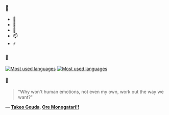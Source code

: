 ### 👋

- 🔭
- 🌱
- 💬
- 📫
- ⚡

#### 🧏

[![Most used languages](https://github-readme-stats-aynah.vercel.app/api/top-langs/?username=aynh&theme=solarized-dark&langs_count=6&layout=compact&hide_title=true)](https://github.com/anuraghazra/github-readme-stats#gh-dark-mode-only)
[![Most used languages](https://github-readme-stats-aynah.vercel.app/api/top-langs/?username=aynh&theme=solarized-light&langs_count=6&layout=compact&hide_title=true)](https://github.com/anuraghazra/github-readme-stats#gh-light-mode-only)

#### 💬

> "Why won't human emotions, not even my own, work out the way we want?"

&mdash; [**Takeo Gouda**](https://myanimelist.net/character.php?q=Takeo%20Gouda&cat=character), [**Ore Monogatari!!**](https://myanimelist.net/search/all?q=Ore%20Monogatari!!&cat=all)
